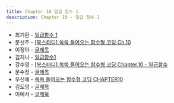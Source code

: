 ```yaml
---
title: Chapter 10 일급 함수 1
description: Chapter 10 - 일급 함수 1
---
```


- 최기환 - [일급함수 1](https://www.blog.gihwan-dev.com/posts/bookSailor-fp-chapter10/)
- 문선주 - [[북스터디] 쏙쏙 들어오는 함수형 코딩 Ch.10](https://moonsun-blog.vercel.app/function-10)
- 이정아 - [글제목](링크)
- 김지나 - [일급함수1](https://zzinao.notion.site/chap-10-d74ba29dcaba42fa8772f4d5a50ee990?pvs=4)
- 강수영 - [[북스터디] 쏙쏙 들어오는 함수형 코딩 Chapter.10 - 일급함수](https://velog.io/@sooyoung15928/%EB%B6%81%EC%8A%A4%ED%84%B0%EB%94%94-%EC%8F%99%EC%8F%99-%EB%93%A4%EC%96%B4%EC%98%A4%EB%8A%94-%ED%95%A8%EC%88%98%ED%98%95-%EC%BD%94%EB%94%A9-Chapter.10-%EC%9D%BC%EA%B8%89%ED%95%A8%EC%88%98)
- 문수정 - [글제목](링크)
- 우신애 - [쏙쏙 들어오는 함수형 코딩 CHAPTER10](https://velog.io/@wooshinae/%EC%8F%99%EC%8F%99-%EB%93%A4%EC%96%B4%EC%98%A4%EB%8A%94-%ED%95%A8%EC%88%98%ED%98%95%EC%BD%94%EB%94%A9-CHAPTER10)
- 김도영 - [글제목](링크)
- 이예서 - [글제목](링크)
